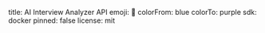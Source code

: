 title: AI Interview Analyzer API
emoji: 🤖
colorFrom: blue
colorTo: purple
sdk: docker
pinned: false
license: mit
